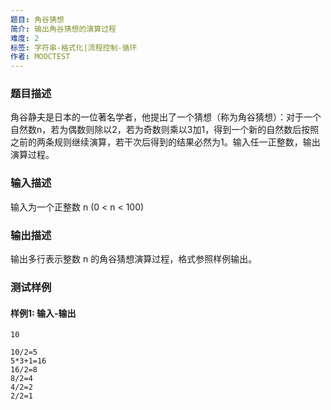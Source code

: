 ```yaml
---
题目: 角谷猜想
简介: 输出角谷猜想的演算过程
难度: 2
标签: 字符串-格式化|流程控制-循环
作者: MOOCTEST
---
```


### 题目描述

角谷静夫是日本的一位著名学者，他提出了一个猜想（称为角谷猜想）：对于一个自然数n，若为偶数则除以2，若为奇数则乘以3加1，得到一个新的自然数后按照之前的两条规则继续演算，若干次后得到的结果必然为1。输入任一正整数，输出演算过程。

### 输入描述

输入为一个正整数 n (0 < n < 100)

### 输出描述

输出多行表示整数 n 的角谷猜想演算过程，格式参照样例输出。

### 测试样例

#### 样例1: 输入-输出

```
10
```

```
10/2=5
5*3+1=16
16/2=8
8/2=4
4/2=2
2/2=1
```

